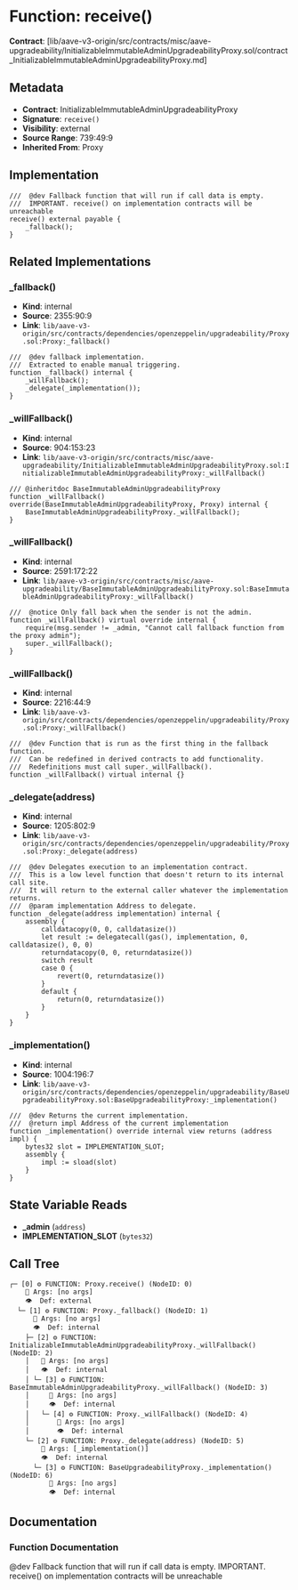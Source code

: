 # Function: receive()

**Contract**: [lib/aave-v3-origin/src/contracts/misc/aave-upgradeability/InitializableImmutableAdminUpgradeabilityProxy.sol/contract_InitializableImmutableAdminUpgradeabilityProxy.md]

## Metadata

- **Contract**: InitializableImmutableAdminUpgradeabilityProxy
- **Signature**: `receive()`
- **Visibility**: external
- **Source Range**: 739:49:9
- **Inherited From**: Proxy

## Implementation

```solidity
///  @dev Fallback function that will run if call data is empty.
///  IMPORTANT. receive() on implementation contracts will be unreachable
receive() external payable {
    _fallback();
}
```

## Related Implementations

### _fallback()

- **Kind**: internal
- **Source**: 2355:90:9
- **Link**: `lib/aave-v3-origin/src/contracts/dependencies/openzeppelin/upgradeability/Proxy.sol:Proxy:_fallback()`

```solidity
///  @dev fallback implementation.
///  Extracted to enable manual triggering.
function _fallback() internal {
    _willFallback();
    _delegate(_implementation());
}
```

### _willFallback()

- **Kind**: internal
- **Source**: 904:153:23
- **Link**: `lib/aave-v3-origin/src/contracts/misc/aave-upgradeability/InitializableImmutableAdminUpgradeabilityProxy.sol:InitializableImmutableAdminUpgradeabilityProxy:_willFallback()`

```solidity
/// @inheritdoc BaseImmutableAdminUpgradeabilityProxy
function _willFallback() override(BaseImmutableAdminUpgradeabilityProxy, Proxy) internal {
    BaseImmutableAdminUpgradeabilityProxy._willFallback();
}
```

### _willFallback()

- **Kind**: internal
- **Source**: 2591:172:22
- **Link**: `lib/aave-v3-origin/src/contracts/misc/aave-upgradeability/BaseImmutableAdminUpgradeabilityProxy.sol:BaseImmutableAdminUpgradeabilityProxy:_willFallback()`

```solidity
///  @notice Only fall back when the sender is not the admin.
function _willFallback() virtual override internal {
    require(msg.sender != _admin, "Cannot call fallback function from the proxy admin");
    super._willFallback();
}
```

### _willFallback()

- **Kind**: internal
- **Source**: 2216:44:9
- **Link**: `lib/aave-v3-origin/src/contracts/dependencies/openzeppelin/upgradeability/Proxy.sol:Proxy:_willFallback()`

```solidity
///  @dev Function that is run as the first thing in the fallback function.
///  Can be redefined in derived contracts to add functionality.
///  Redefinitions must call super._willFallback().
function _willFallback() virtual internal {}
```

### _delegate(address)

- **Kind**: internal
- **Source**: 1205:802:9
- **Link**: `lib/aave-v3-origin/src/contracts/dependencies/openzeppelin/upgradeability/Proxy.sol:Proxy:_delegate(address)`

```solidity
///  @dev Delegates execution to an implementation contract.
///  This is a low level function that doesn't return to its internal call site.
///  It will return to the external caller whatever the implementation returns.
///  @param implementation Address to delegate.
function _delegate(address implementation) internal {
    assembly {
        calldatacopy(0, 0, calldatasize())
        let result := delegatecall(gas(), implementation, 0, calldatasize(), 0, 0)
        returndatacopy(0, 0, returndatasize())
        switch result
        case 0 {
            revert(0, returndatasize())
        }
        default {
            return(0, returndatasize())
        }
    }
}
```

### _implementation()

- **Kind**: internal
- **Source**: 1004:196:7
- **Link**: `lib/aave-v3-origin/src/contracts/dependencies/openzeppelin/upgradeability/BaseUpgradeabilityProxy.sol:BaseUpgradeabilityProxy:_implementation()`

```solidity
///  @dev Returns the current implementation.
///  @return impl Address of the current implementation
function _implementation() override internal view returns (address impl) {
    bytes32 slot = IMPLEMENTATION_SLOT;
    assembly {
        impl := sload(slot)
    }
}
```

## State Variable Reads

- **_admin** (`address`)
- **IMPLEMENTATION_SLOT** (`bytes32`)

## Call Tree

```
┌─ [0] ⚙️ FUNCTION: Proxy.receive() (NodeID: 0)
    💬 Args: [no args]
    👁️  Def: external
  └─ [1] ⚙️ FUNCTION: Proxy._fallback() (NodeID: 1)
      💬 Args: [no args]
      👁️  Def: internal
    ├─ [2] ⚙️ FUNCTION: InitializableImmutableAdminUpgradeabilityProxy._willFallback() (NodeID: 2)
    │   💬 Args: [no args]
    │   👁️  Def: internal
    │ └─ [3] ⚙️ FUNCTION: BaseImmutableAdminUpgradeabilityProxy._willFallback() (NodeID: 3)
    │     💬 Args: [no args]
    │     👁️  Def: internal
    │   └─ [4] ⚙️ FUNCTION: Proxy._willFallback() (NodeID: 4)
    │       💬 Args: [no args]
    │       👁️  Def: internal
    └─ [2] ⚙️ FUNCTION: Proxy._delegate(address) (NodeID: 5)
        💬 Args: [_implementation()]
        👁️  Def: internal
      └─ [3] ⚙️ FUNCTION: BaseUpgradeabilityProxy._implementation() (NodeID: 6)
          💬 Args: [no args]
          👁️  Def: internal
```

## Documentation

### Function Documentation

 @dev Fallback function that will run if call data is empty.
 IMPORTANT. receive() on implementation contracts will be unreachable
